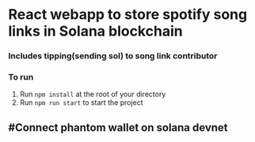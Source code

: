 # React webapp to store spotify song links in Solana blockchain
### Includes tipping(sending sol) to song link contributor

### To run
1. Run `npm install` at the root of your directory
2. Run `npm run start` to start the project

## #Connect phantom wallet on solana devnet

